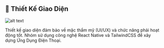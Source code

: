 ## 📲 Thiết Kế Giao Diện 

![alt text](image.png)

Thiết kế giao diện đảm bảo về mặc thẩm mỹ (UI/UX) và chức năng phải hoạt động tốt. Nhóm sử dụng công nghệ React Native và TailwindCSS để xây dựng Ứng Dụng Điện Thoại.